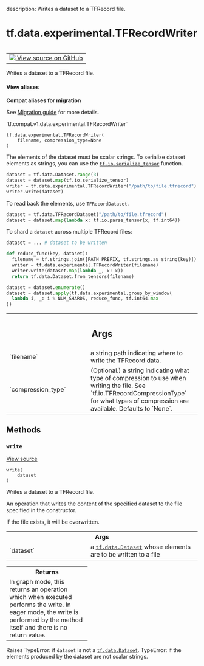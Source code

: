 description: Writes a dataset to a TFRecord file.

<div itemscope itemtype="http://developers.google.com/ReferenceObject">
<meta itemprop="name" content="tf.data.experimental.TFRecordWriter" />
<meta itemprop="path" content="Stable" />
<meta itemprop="property" content="__init__"/>
<meta itemprop="property" content="write"/>
</div>

# tf.data.experimental.TFRecordWriter

<!-- Insert buttons and diff -->

<table class="tfo-notebook-buttons tfo-api nocontent" align="left">
<td>
  <a target="_blank" href="https://github.com/tensorflow/tensorflow/blob/r2.2/tensorflow/python/data/experimental/ops/writers.py#L30-L115">
    <img src="https://www.tensorflow.org/images/GitHub-Mark-32px.png" />
    View source on GitHub
  </a>
</td>
</table>



Writes a dataset to a TFRecord file.

<section class="expandable">
  <h4 class="showalways">View aliases</h4>
  <p>
<b>Compat aliases for migration</b>
<p>See
<a href="https://www.tensorflow.org/guide/migrate">Migration guide</a> for
more details.</p>
<p>`tf.compat.v1.data.experimental.TFRecordWriter`</p>
</p>
</section>

<pre class="devsite-click-to-copy prettyprint lang-py tfo-signature-link">
<code>tf.data.experimental.TFRecordWriter(
    filename, compression_type=None
)
</code></pre>



<!-- Placeholder for "Used in" -->

The elements of the dataset must be scalar strings. To serialize dataset
elements as strings, you can use the <a href="../../../tf/io/serialize_tensor.md"><code>tf.io.serialize_tensor</code></a> function.

```python
dataset = tf.data.Dataset.range(3)
dataset = dataset.map(tf.io.serialize_tensor)
writer = tf.data.experimental.TFRecordWriter("/path/to/file.tfrecord")
writer.write(dataset)
```

To read back the elements, use `TFRecordDataset`.

```python
dataset = tf.data.TFRecordDataset("/path/to/file.tfrecord")
dataset = dataset.map(lambda x: tf.io.parse_tensor(x, tf.int64))
```

To shard a `dataset` across multiple TFRecord files:

```python
dataset = ... # dataset to be written

def reduce_func(key, dataset):
  filename = tf.strings.join([PATH_PREFIX, tf.strings.as_string(key)])
  writer = tf.data.experimental.TFRecordWriter(filename)
  writer.write(dataset.map(lambda _, x: x))
  return tf.data.Dataset.from_tensors(filename)

dataset = dataset.enumerate()
dataset = dataset.apply(tf.data.experimental.group_by_window(
  lambda i, _: i % NUM_SHARDS, reduce_func, tf.int64.max
))
```

<!-- Tabular view -->
 <table class="responsive fixed orange">
<colgroup><col width="214px"><col></colgroup>
<tr><th colspan="2"><h2 class="add-link">Args</h2></th></tr>

<tr>
<td>
`filename`
</td>
<td>
a string path indicating where to write the TFRecord data.
</td>
</tr><tr>
<td>
`compression_type`
</td>
<td>
(Optional.) a string indicating what type of compression
to use when writing the file. See `tf.io.TFRecordCompressionType` for
what types of compression are available. Defaults to `None`.
</td>
</tr>
</table>



## Methods

<h3 id="write"><code>write</code></h3>

<a target="_blank" href="https://github.com/tensorflow/tensorflow/blob/r2.2/tensorflow/python/data/experimental/ops/writers.py#L85-L115">View source</a>

<pre class="devsite-click-to-copy prettyprint lang-py tfo-signature-link">
<code>write(
    dataset
)
</code></pre>

Writes a dataset to a TFRecord file.

An operation that writes the content of the specified dataset to the file
specified in the constructor.

If the file exists, it will be overwritten.

<!-- Tabular view -->
 <table class="responsive fixed orange">
<colgroup><col width="214px"><col></colgroup>
<tr><th colspan="2">Args</th></tr>

<tr>
<td>
`dataset`
</td>
<td>
a <a href="../../../tf/data/Dataset.md"><code>tf.data.Dataset</code></a> whose elements are to be written to a file
</td>
</tr>
</table>



<!-- Tabular view -->
 <table class="responsive fixed orange">
<colgroup><col width="214px"><col></colgroup>
<tr><th colspan="2">Returns</th></tr>
<tr class="alt">
<td colspan="2">
In graph mode, this returns an operation which when executed performs the
write. In eager mode, the write is performed by the method itself and
there is no return value.
</td>
</tr>

</table>


Raises
  TypeError: if `dataset` is not a <a href="../../../tf/data/Dataset.md"><code>tf.data.Dataset</code></a>.
  TypeError: if the elements produced by the dataset are not scalar strings.



